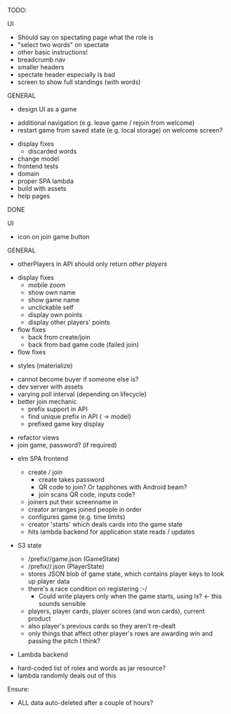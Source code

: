 TODO:

UI
+ Should say on spectating page what the role is
+ "select two words" on spectate
+ other basic instructions!
+ breadcrumb nav
+ smaller headers
+ spectate header especially is bad
+ screen to show full standings (with words)

GENERAL
* design UI as a game
+ additional navigation (e.g. leave game / rejoin from welcome)
+ restart game from saved state (e.g. local storage) on welcome screen?
* display fixes
  + discarded words
* change model
* frontend tests
* domain
* proper SPA lambda
* build with assets
* help pages

DONE

UI
- icon on join game button

GENERAL
- otherPlayers in API should only return *other players*
* display fixes
  - mobile zoom
  - show own name
  - show game name
  - unclickable self
  - display own points
  - display other players' points
* flow fixes
  + back from create/join
  + back from bad game code (failed join)
* flow fixes
- styles (materialize)
* cannot become buyer if someone else is?
* dev server with assets
* varying poll interval (depending on lifecycle)
* better join mechanic
  + prefix support in API
  + find unique prefix in API ( -> model)
  + prefixed game key display
- refactor views
- join game, password? (if required)

* elm SPA frontend
  - create / join
    + create takes password
	+ QR code to join? Or tapphones with Android beam?
	+ join scans QR code, inputs code?
  - joiners put their screenname in
  - creator arranges joined people in order
  - configures game (e.g. time limits)
  - creator 'starts' which deals cards into the game state
  - hits lambda backend for application state reads / updates

* S3 state
  - /prefix/<gameid>/game.json (GameState)
  - /prefix/<gameid>/<playerkey>.json (PlayerState)
  - stores JSON blob of game state, which contains player keys to look up player data
  - there's a race condition on registering :-/
    + Could write players only when the game starts, using ls? <- this sounds sensible
  - players, player cards, player scores (and won cards), current product
  - also player's previous cards so they aren't re-dealt
  - only things that affect other player's rows are awarding win and passing the pitch I think?

* Lambda backend
 - hard-coded list of roles and words as jar resource?
 - lambda randomly deals out of this


Ensure:
* ALL data auto-deleted after a couple of hours?

